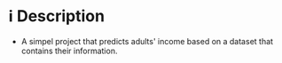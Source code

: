 # ℹ️ Description
- A simpel project that predicts adults' income based on a dataset that contains their information.
